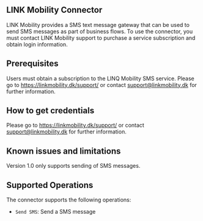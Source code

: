 
## LINK Mobility Connector
LINK Mobility provides a SMS text message gateway that can be used to send SMS messages as part of business flows. To use the connector, you must contact LINK Mobility support to purchase a service subscription and obtain login information.

## Prerequisites
Users must obtain a subscription to the LINQ Mobility SMS service. Please go to https://linkmobility.dk/support/ or contact support@linkmobility.dk for further information.

## How to get credentials

Please go to https://linkmobility.dk/support/ or contact support@linkmobility.dk for further information.

## Known issues and limitations

Version 1.0 only supports sending of SMS messages.

## Supported Operations
The connector supports the following operations:
* `Send SMS`: Send a SMS message



